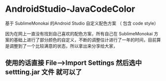 # AndroidStudio-JavaCodeColor
基于 SublimeMonokai 的Android Studio 自定义配色方案 （ 包含 code style） 

因为在网上一直没有找到自己喜欢的配色方案，所有自己在 SublimeMonokai 方案的基础上进行了部分颜色的自定义，不断的调整估计进行了一年的时间，目前算是调整到了一个比较满意的状态，所以拿出来分享给大家，
## 使用的话直接 File-->Import Settings 然后选中 settting.jar 文件 就可以了

